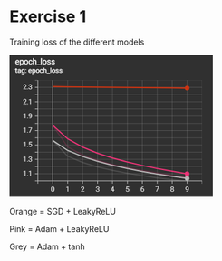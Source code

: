# Exercise 1

Training loss of the different models

![graph](training_loss.png)

Orange = SGD + LeakyReLU

Pink = Adam + LeakyReLU

Grey = Adam + tanh
